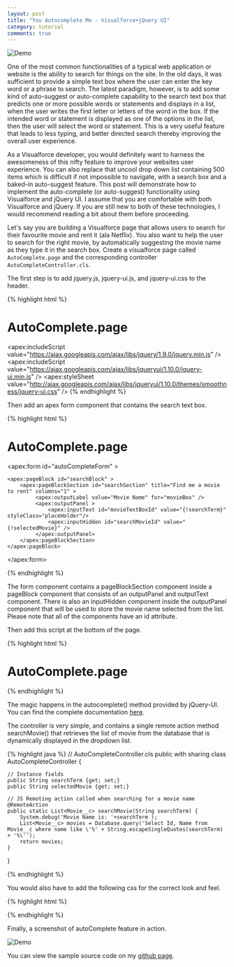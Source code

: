```yaml
---
layout: post
title: "You Autocomplete Me - Visualforce+jQuery UI"
category: tutorial
comments: true
---
```


![Demo][1]

One of the most common functionalities of a typical web application or website is the ability to search for
things on the site. In the old days, it was sufficient to provide a simple text box where the user can
enter the key word or a phrase to search. The latest paradigm, however, is to add some kind of auto-suggest or 
auto-complete capability to the search text box that predicts one or more possible words or statements and displays in a list,
when the user writes the first letter or letters of the word in the box. If the intended word or statement is displayed as
one of the options in the list, then the user will select the word or statement. This is a very useful feature
that leads to less typing, and better directed search thereby improving the overall user experience.

As a Visualforce developer, you would definitely want to harness the awesomeness of this nifty feature to improve 
your websites user experience. You can also replace that uncool drop down list containing 500 items which is difficult if not
impossible to navigate, with a search box and a baked-in auto-suggest feature. This post will demonstrate how to implement the 
auto-complete (or auto-suggest) functionality using Visualforce and jQuery UI. I assume that you are comfortable with both Visualforce 
and jQuery. If you are still new to both of these technologies, I would recommend reading a bit about them before proceeding.

Let's say you are building a Visualforce page that allows users to search for their favourite movie and rent it (ala Netflix). You 
also want to help the user to search for the right movie, by automatically suggesting the movie name as they type it in the
search box. Create a visualforce page called `AutoComplete.page` and the corresponding controller `AutoCompleteController.cls`.

The first step is to add jquery.js, jquery-ui.js, and jquery-ui.css to the header.

{% highlight html %}
# AutoComplete.page
<apex:includeScript value="https://ajax.googleapis.com/ajax/libs/jquery/1.9.0/jquery.min.js" />
<apex:includeScript value="https://ajax.googleapis.com/ajax/libs/jqueryui/1.10.0/jquery-ui.min.js" />
<apex:styleSheet value="http://ajax.googleapis.com/ajax/libs/jqueryui/1.10.0/themes/smoothness/jquery-ui.css" />
{% endhighlight %}

Then add an apex form component that contains the search text box.

{% highlight html %}
# AutoComplete.page
<apex:form id="autoCompleteForm" >
		
    <apex:pageBlock id="searchBlock" >
        <apex:pageBlockSection id="searchSection" title="Find me a movie to rent" columns="1" >
             <apex:outputLabel value="Movie Name" for="movieBox" />
             <apex:outputPanel >
                 <apex:inputText id="movieTextBoxId" value="{!searchTerm}" styleClass="placeHolder"/>
                 <apex:inputHidden id="searchMovieId" value="{!selectedMovie}" />
             </apex:outputPanel>
        </apex:pageBlockSection>
    </apex:pageBlock>
    
</apex:form>

{% endhighlight %}

The form component contains a pageBlockSection component inside a pageBlock component that consists of an outputPanel and outputText
component. There is also an inputHidden component inside the outputPanel component that will be used to store the movie name selected
from the list. Please note that all of the components have an id attribute.

Then add this script at the bottom of the page.

{% highlight html %}
# AutoComplete.page
<script type="text/javascript">
    var PLACEHOLDER = 'Enter Movie Name Here'; 
    var movieObjects;
    var queryTerm;
    
    $('[id$=movieTextBoxId]').autocomplete({
        minLength: 2,
        source: function(request, response) {
                    queryTerm = request.term;
                    AutoCompleteController.searchMovie(request.term, function(result, event){
                        if(event.type == 'exception') {
                              alert(event.message);
                        } else {
                             movieObjects = result;
                             response(movieObjects);
                        }
                    });
               },
        focus: function( event, ui ) {
                $('[id$=movieTextBoxId]').val( ui.item.Name );
                return false;
                },
        select: function( event, ui ) {
                    $('[id$=movieTextBoxId]').val( ui.item.Name );
                    $('[id$=searchMovieId]').val( ui.item.Id );
                    return false;
                },
     })
     .data( "autocomplete" )._renderItem = function( ul, item ) {
        var entry = "<a>" + item.Name;
       
        entry = entry + "</a>";
        entry = entry.replace(queryTerm, "<b>" + queryTerm + "</b>");
        return $( "<li></li>" )
            .data( "item.autocomplete", item )
            .append( entry )
            .appendTo( ul );
    };
        
    // Add or remove placeholder values
    $('[id$=movieTextBoxId]').val(PLACEHOLDER);
    $('[id$=movieTextBoxId]').on("focus",  function(event){
        $tgt = $(event.target);
        if($tgt.val() === PLACEHOLDER ){
            $tgt.val('');
            $tgt.removeClass('placeHolder');
        }
    });
    $('[id$=movieTextBoxId]').on( "blur",  function(event){
        $tgt = $(event.target);
        if($tgt.val() === '' ){
            $tgt.val(PLACEHOLDER);
            $tgt.addClass('placeHolder');
        }
    });
</script>
{% endhighlight %}

The magic happens in the autocomplete() method provided by jQuery-UI. You can find the complete documentation [here][autocomp].

The controller is very simple, and contains a single remote action method searchMovie() that retrieves the list of movie from the
database that is dynamically displayed in the dropdown list.

{% highlight java %}
// AutoCompleteController.cls
public with sharing class AutoCompleteController {
	
	// Instance fields
	public String searchTerm {get; set;}
	public String selectedMovie {get; set;}
	
	// JS Remoting action called when searching for a movie name
    @RemoteAction
    public static List<Movie__c> searchMovie(String searchTerm) {
        System.debug('Movie Name is: '+searchTerm );
        List<Movie__c> movies = Database.query('Select Id, Name from Movie__c where name like \'%' + String.escapeSingleQuotes(searchTerm) + '%\'');
        return movies;
    }
}

{% endhighlight %}

You would also have to add the following css for the correct look and feel.

{% highlight html %}
<style>
    .displayNone { 
        display:none; 
    }
    .displayBlock {
        display:block;
    }
    .ui-autocomplete-loading { 
        background: white url(/img/loading32.gif) right center no-repeat;
        background-size:15px 15px; 
    }
    .placeHolder {
        font-style: italic;
    }
</style>
{% endhighlight %}

Finally, a screenshot of autoComplete feature in action.

![Demo][2]

You can view the sample source code on my [github page][github].

[autocomp]:http://jqueryui.com/autocomplete/ 
[1]: http://i.imgur.com/SzEYfMr.gif
[2]: http://i.imgur.com/HpDLdCJ.png
[github]: https://github.com/anupj/Visualforce-jQuery
